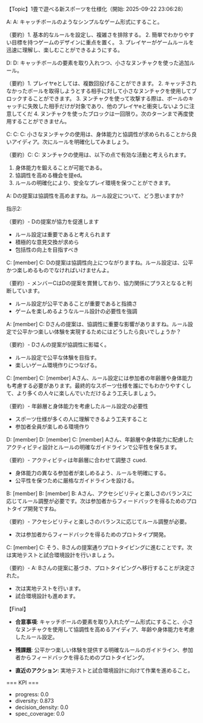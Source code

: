 【Topic】1畳で遊べる新スポーツを仕様化（開始: 2025-09-22 23:06:28）

A: A: キャッチボールのようなシンプルなゲーム形式にすること。

（要約）1. 基本的なルールを設定し、複雑さを排除する。
2. 簡単でわかりやすい目標を持つゲームのデザインに重点を置く。
3. プレイヤーがゲームルールを迅速に理解し、楽しむことができるようにする。

D: D: キャッチボールの要素を取り入れつつ、小さなヌンチャクを使った追加ルール。

（要約）1. プレイヤeとしては、複数回投げることができます。
2. キャッチされなかったボールを取得しようとする相手に対して小さなヌンチャクを使用してブロックすることができます。
3. ヌンチャクを使って攻撃する際は、ボールのキャッチに失敗した相手だけが対象であり、他のプレイヤeと衝突しないように注意してくだ
4. ヌンチャクを使ったブロックは一回限り。次のターンまで再度使用することができません。

C: C: C: 小さなヌンチャクの使用は、身体能力と協調性が求められることから良いアイディア。次にルールを明確化してみましょう。

（要約）C: C: ヌンチャクの使用は、以下の点で有効な活動と考えられます。
1. 身体能力を鍛えることが可能である。
2. 協調性を高める機会を提ed。
3. ルールの明確化により、安全なプレイ環境を保つことができます。

A: Dの提案は協調性を高めますね。ルール設定について、どう思いますか?


指示2:

（要約）- Dの提案が協力を促進します
- ルール設定は重要であると考えられます
- 積極的な意見交換が求めら
- 包括性の向上を目指すべき

C: [member] C: Dの提案は協調性向上につながりますね。ルール設定は、公平かつ楽しめるものでなければいけませんよ。

（要約）- メンバーCはDの提案を賞賛しており、協力関係にプラスとなると判断しています。
- ルール設定が公平であることが重要であると指摘さ
- ゲームを楽しめるようなルール設計の必要性を強調

A: [member] C: Dさんの提案は、協調性に重要な影響がありますね。ルール設定で公平かつ楽しい体験を実現するためにはどうしたら良いでしょうか？

（要約）- Dさんの提案が協調性に影韫く。
- ルール設定で公平な体験を目指す。
- 楽しいゲーム環境作りにつなげる。

C: [member] C: [member] Aさん、ルール設定には参加者の年齢層や身体能力も考慮する必要があります。最終的なスポーツ仕様を誰にでもわかりやすくして、より多くの人々に楽しんでいただけるよう工夫しましょう。

（要約）- 年齢層と身体能力を考慮したルール設定の必要性
- スポーツ仕様が多くの人に理解できるよう工夫すること
- 参加者全員が楽しめる環境作り

D: [member] D: [member] C: [member] Aさん、年齢層や身体能力に配慮したアクティビティ設計とルールの明確なガイドラインで公平性を保ちます。

（要約）- アクティビティは年齢層に合わせて調整さ cued.
- 身体能力の異なる参加者が楽しめるよう、ルールを明確にする。
- 公平性を保つために厳格なガイドラインを設ける。

B: [member] B: [member] B: Aさん、アクセシビリティと楽しさのバランスに応じてルール調整が必要です。次は参加者からフィードバックを得るためのプロトタイプ開発ですね。

（要約）- アクセシビリティと楽しさのバランスに応じてルール調整が必要。
- 次は参加者からフィードバックを得るためのプロトタイプ開発。

C: [member] C: そう、Bさんの提案通りプロトタイピングに進むことです。次は実地テストと試合環境設計を行いましょう。

（要約）- A: Bさんの提案に基づき、プロトタイピングへ移行することが決定された。
- 次は実地テストを行います。
- 試合環境設計も進めます。

【Final】
- **合意事項**: キャッチボールの要素を取り入れたゲーム形式にすること、小さなヌンチャクを使用して協調性を高めるアイディア、年齢や身体能力を考慮したルール設定。

- **残課題**: 公平かつ楽しい体験を提供する明確なルールのガイドライン、参加者からフィードバックを得るためのプロトタイピング。

- **直近のアクション**: 実地テストと試合環境設計に向けて作業を進めること。

=== KPI ===
- progress: 0.0
- diversity: 0.873
- decision_density: 0.0
- spec_coverage: 0.0

